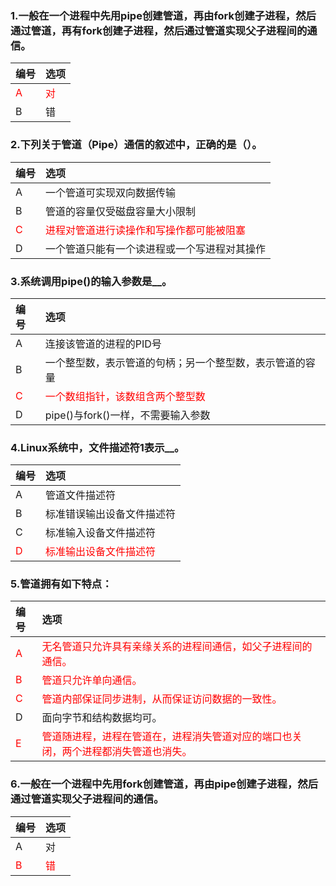 ### 1.一般在一个进程中先用pipe创建管道，再由fork创建子进程，然后通过管道，再有fork创建子进程，然后通过管道实现父子进程间的通信。
|编号|选项|
|:-|:-|
|<font color="red">A</font>|<font color="red">对</font>|
|B|错|

### 2.下列关于管道（Pipe）通信的叙述中，正确的是（）。
|编号|选项|
|:-|:-|
|A|一个管道可实现双向数据传输|
|B|管道的容量仅受磁盘容量大小限制|
|<font color="red">C</font>|<font color="red">进程对管道进行读操作和写操作都可能被阻塞</font>|
|D|一个管道只能有一个读进程或一个写进程对其操作|

### 3.系统调用pipe()的输入参数是__。
|编号|选项|
|:-|:-|
|A|连接该管道的进程的PID号|
|B|一个整型数，表示管道的句柄；另一个整型数，表示管道的容量|
|<font color="red">C</font>|<font color="red">一个数组指针，该数组含两个整型数</font>|
|D|pipe()与fork()一样，不需要输入参数|

### 4.Linux系统中，文件描述符1表示__。
|编号|选项|
|:-|:-|
|A|管道文件描述符|
|B|标准错误输出设备文件描述符|
|C|标准输入设备文件描述符|
|<font color="red">D</font>|<font color="red">标准输出设备文件描述符</font>|

### 5.管道拥有如下特点：
|编号|选项|
|:-|:-|
|<font color="red">A</font>|<font color="red">无名管道只允许具有亲缘关系的进程间通信，如父子进程间的通信。</font>|
|<font color="red">B</font>|<font color="red">管道只允许单向通信。</font>|
|<font color="red">C</font>|<font color="red">管道内部保证同步进制，从而保证访问数据的一致性。</font>|
|D|面向字节和结构数据均可。|
|<font color="red">E</font>|<font color="red">管道随进程，进程在管道在，进程消失管道对应的端口也关闭，两个进程都消失管道也消失。</font>|

### 6.一般在一个进程中先用fork创建管道，再由pipe创建子进程，然后通过管道实现父子进程间的通信。
|编号|选项|
|:-|:-|
|A|对|
|<font color="red">B</font>|<font color="red">错</font>|
